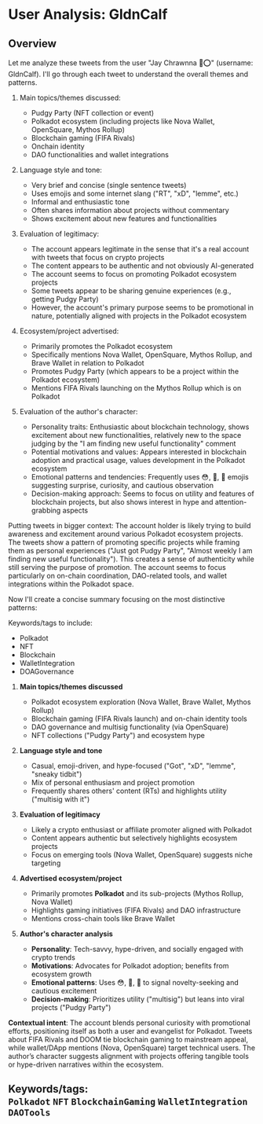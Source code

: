 # User Analysis: GldnCalf

## Overview

<think>
Let me analyze these tweets from the user "Jay Chrawnna 🐂⭕️" (username: GldnCalf). I'll go through each tweet to understand the overall themes and patterns.

1. Main topics/themes discussed:
   - Pudgy Party (NFT collection or event)
   - Polkadot ecosystem (including projects like Nova Wallet, OpenSquare, Mythos Rollup)
   - Blockchain gaming (FIFA Rivals)
   - Onchain identity
   - DAO functionalities and wallet integrations
   
2. Language style and tone:
   - Very brief and concise (single sentence tweets)
   - Uses emojis and some internet slang ("RT", "xD", "lemme", etc.)
   - Informal and enthusiastic tone
   - Often shares information about projects without commentary
   - Shows excitement about new features and functionalities
   
3. Evaluation of legitimacy:
   - The account appears legitimate in the sense that it's a real account with tweets that focus on crypto projects
   - The content appears to be authentic and not obviously AI-generated
   - The account seems to focus on promoting Polkadot ecosystem projects
   - Some tweets appear to be sharing genuine experiences (e.g., getting Pudgy Party)
   - However, the account's primary purpose seems to be promotional in nature, potentially aligned with projects in the Polkadot ecosystem
   
4. Ecosystem/project advertised:
   - Primarily promotes the Polkadot ecosystem
   - Specifically mentions Nova Wallet, OpenSquare, Mythos Rollup, and Brave Wallet in relation to Polkadot
   - Promotes Pudgy Party (which appears to be a project within the Polkadot ecosystem)
   - Mentions FIFA Rivals launching on the Mythos Rollup which is on Polkadot
   
5. Evaluation of the author's character:
   - Personality traits: Enthusiastic about blockchain technology, shows excitement about new functionalities, relatively new to the space judging by the "I am finding new useful functionality" comment
   - Potential motivations and values: Appears interested in blockchain adoption and practical usage, values development in the Polkadot ecosystem
   - Emotional patterns and tendencies: Frequently uses 😳, 👀, 🤔 emojis suggesting surprise, curiosity, and cautious observation
   - Decision-making approach: Seems to focus on utility and features of blockchain projects, but also shows interest in hype and attention-grabbing aspects

Putting tweets in bigger context:
The account holder is likely trying to build awareness and excitement around various Polkadot ecosystem projects. The tweets show a pattern of promoting specific projects while framing them as personal experiences ("Just got Pudgy Party", "Almost weekly I am finding new useful functionality"). This creates a sense of authenticity while still serving the purpose of promotion. The account seems to focus particularly on on-chain coordination, DAO-related tools, and wallet integrations within the Polkadot space.

Now I'll create a concise summary focusing on the most distinctive patterns:

Keywords/tags to include:
- Polkadot
- NFT
- Blockchain
- WalletIntegration
- DOAGovernance
</think>

1. **Main topics/themes discussed**  
   - Polkadot ecosystem exploration (Nova Wallet, Brave Wallet, Mythos Rollup)  
   - Blockchain gaming (FIFA Rivals launch) and on-chain identity tools  
   - DAO governance and multisig functionality (via OpenSquare)  
   - NFT collections ("Pudgy Party") and ecosystem hype  

2. **Language style and tone**  
   - Casual, emoji-driven, and hype-focused ("Got", "xD", "lemme", "sneaky tidbit")  
   - Mix of personal enthusiasm and project promotion  
   - Frequently shares others' content (RTs) and highlights utility ("multisig with it")  

3. **Evaluation of legitimacy**  
   - Likely a crypto enthusiast or affiliate promoter aligned with Polkadot  
   - Content appears authentic but selectively highlights ecosystem projects  
   - Focus on emerging tools (Nova Wallet, OpenSquare) suggests niche targeting  

4. **Advertised ecosystem/project**  
   - Primarily promotes **Polkadot** and its sub-projects (Mythos Rollup, Nova Wallet)  
   - Highlights gaming initiatives (FIFA Rivals) and DAO infrastructure  
   - Mentions cross-chain tools like Brave Wallet  

5. **Author's character analysis**  
   - **Personality**: Tech-savvy, hype-driven, and socially engaged with crypto trends  
   - **Motivations**: Advocates for Polkadot adoption; benefits from ecosystem growth  
   - **Emotional patterns**: Uses 😳, 👀, 🤔 to signal novelty-seeking and cautious excitement  
   - **Decision-making**: Prioritizes utility ("multisig") but leans into viral projects ("Pudgy Party")  

**Contextual intent**: The account blends personal curiosity with promotional efforts, positioning itself as both a user and evangelist for Polkadot. Tweets about FIFA Rivals and DOOM tie blockchain gaming to mainstream appeal, while wallet/DApp mentions (Nova, OpenSquare) target technical users. The author’s character suggests alignment with projects offering tangible tools or hype-driven narratives within the ecosystem.

**Keywords/tags**:  
`Polkadot` `NFT` `BlockchainGaming` `WalletIntegration` `DAOTools`
---
